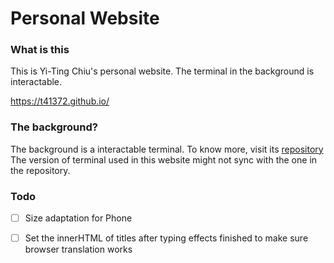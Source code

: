 # Personal Website

### What is this
This is Yi-Ting Chiu's personal website.
The terminal in the background is interactable.

https://t41372.github.io/

### The background?
The background is a interactable terminal.
To know more, visit its [repository](https://github.com/t41372/fakeTerminal)
The version of terminal used in this website might not sync with the one in the repository.



### Todo

- [ ] Size adaptation for Phone 

- [ ] Set the innerHTML of titles after typing effects finished to make sure browser translation works
